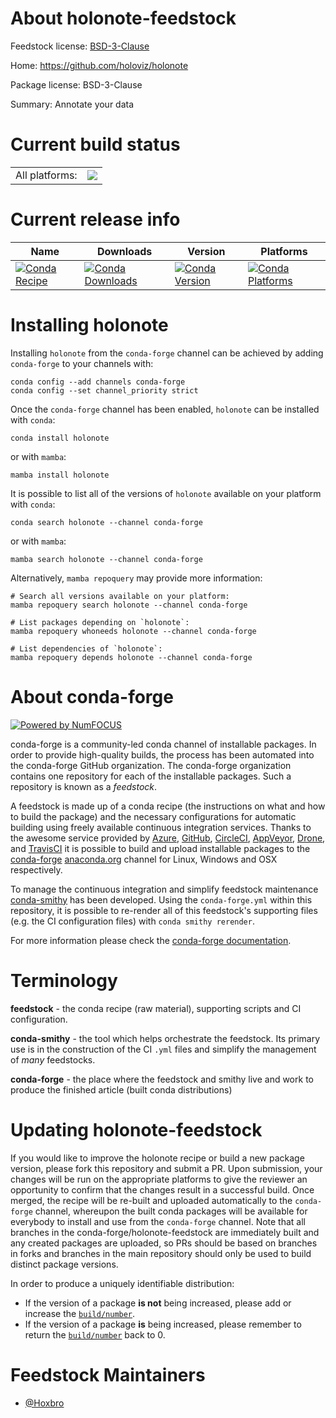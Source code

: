 About holonote-feedstock
========================

Feedstock license: [BSD-3-Clause](https://github.com/conda-forge/holonote-feedstock/blob/main/LICENSE.txt)

Home: https://github.com/holoviz/holonote

Package license: BSD-3-Clause

Summary: Annotate your data

Current build status
====================


<table><tr><td>All platforms:</td>
    <td>
      <a href="https://dev.azure.com/conda-forge/feedstock-builds/_build/latest?definitionId=20756&branchName=main">
        <img src="https://dev.azure.com/conda-forge/feedstock-builds/_apis/build/status/holonote-feedstock?branchName=main">
      </a>
    </td>
  </tr>
</table>

Current release info
====================

| Name | Downloads | Version | Platforms |
| --- | --- | --- | --- |
| [![Conda Recipe](https://img.shields.io/badge/recipe-holonote-green.svg)](https://anaconda.org/conda-forge/holonote) | [![Conda Downloads](https://img.shields.io/conda/dn/conda-forge/holonote.svg)](https://anaconda.org/conda-forge/holonote) | [![Conda Version](https://img.shields.io/conda/vn/conda-forge/holonote.svg)](https://anaconda.org/conda-forge/holonote) | [![Conda Platforms](https://img.shields.io/conda/pn/conda-forge/holonote.svg)](https://anaconda.org/conda-forge/holonote) |

Installing holonote
===================

Installing `holonote` from the `conda-forge` channel can be achieved by adding `conda-forge` to your channels with:

```
conda config --add channels conda-forge
conda config --set channel_priority strict
```

Once the `conda-forge` channel has been enabled, `holonote` can be installed with `conda`:

```
conda install holonote
```

or with `mamba`:

```
mamba install holonote
```

It is possible to list all of the versions of `holonote` available on your platform with `conda`:

```
conda search holonote --channel conda-forge
```

or with `mamba`:

```
mamba search holonote --channel conda-forge
```

Alternatively, `mamba repoquery` may provide more information:

```
# Search all versions available on your platform:
mamba repoquery search holonote --channel conda-forge

# List packages depending on `holonote`:
mamba repoquery whoneeds holonote --channel conda-forge

# List dependencies of `holonote`:
mamba repoquery depends holonote --channel conda-forge
```


About conda-forge
=================

[![Powered by
NumFOCUS](https://img.shields.io/badge/powered%20by-NumFOCUS-orange.svg?style=flat&colorA=E1523D&colorB=007D8A)](https://numfocus.org)

conda-forge is a community-led conda channel of installable packages.
In order to provide high-quality builds, the process has been automated into the
conda-forge GitHub organization. The conda-forge organization contains one repository
for each of the installable packages. Such a repository is known as a *feedstock*.

A feedstock is made up of a conda recipe (the instructions on what and how to build
the package) and the necessary configurations for automatic building using freely
available continuous integration services. Thanks to the awesome service provided by
[Azure](https://azure.microsoft.com/en-us/services/devops/), [GitHub](https://github.com/),
[CircleCI](https://circleci.com/), [AppVeyor](https://www.appveyor.com/),
[Drone](https://cloud.drone.io/welcome), and [TravisCI](https://travis-ci.com/)
it is possible to build and upload installable packages to the
[conda-forge](https://anaconda.org/conda-forge) [anaconda.org](https://anaconda.org/)
channel for Linux, Windows and OSX respectively.

To manage the continuous integration and simplify feedstock maintenance
[conda-smithy](https://github.com/conda-forge/conda-smithy) has been developed.
Using the ``conda-forge.yml`` within this repository, it is possible to re-render all of
this feedstock's supporting files (e.g. the CI configuration files) with ``conda smithy rerender``.

For more information please check the [conda-forge documentation](https://conda-forge.org/docs/).

Terminology
===========

**feedstock** - the conda recipe (raw material), supporting scripts and CI configuration.

**conda-smithy** - the tool which helps orchestrate the feedstock.
                   Its primary use is in the construction of the CI ``.yml`` files
                   and simplify the management of *many* feedstocks.

**conda-forge** - the place where the feedstock and smithy live and work to
                  produce the finished article (built conda distributions)


Updating holonote-feedstock
===========================

If you would like to improve the holonote recipe or build a new
package version, please fork this repository and submit a PR. Upon submission,
your changes will be run on the appropriate platforms to give the reviewer an
opportunity to confirm that the changes result in a successful build. Once
merged, the recipe will be re-built and uploaded automatically to the
`conda-forge` channel, whereupon the built conda packages will be available for
everybody to install and use from the `conda-forge` channel.
Note that all branches in the conda-forge/holonote-feedstock are
immediately built and any created packages are uploaded, so PRs should be based
on branches in forks and branches in the main repository should only be used to
build distinct package versions.

In order to produce a uniquely identifiable distribution:
 * If the version of a package **is not** being increased, please add or increase
   the [``build/number``](https://docs.conda.io/projects/conda-build/en/latest/resources/define-metadata.html#build-number-and-string).
 * If the version of a package **is** being increased, please remember to return
   the [``build/number``](https://docs.conda.io/projects/conda-build/en/latest/resources/define-metadata.html#build-number-and-string)
   back to 0.

Feedstock Maintainers
=====================

* [@Hoxbro](https://github.com/Hoxbro/)

